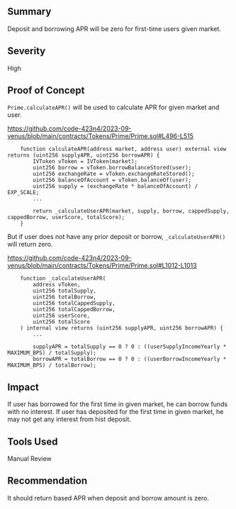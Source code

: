 ## Summary

Deposit and borrowing APR will be zero for first-time users given market.

## Severity

High

## Proof of Concept
`Prime.calculateAPR()` will be used to calculate APR for given market and user.

https://github.com/code-423n4/2023-09-venus/blob/main/contracts/Tokens/Prime/Prime.sol#L496-L515
```solidity
    function calculateAPR(address market, address user) external view returns (uint256 supplyAPR, uint256 borrowAPR) {
        IVToken vToken = IVToken(market);
        uint256 borrow = vToken.borrowBalanceStored(user);
        uint256 exchangeRate = vToken.exchangeRateStored();
        uint256 balanceOfAccount = vToken.balanceOf(user);
        uint256 supply = (exchangeRate * balanceOfAccount) / EXP_SCALE;
        ...

        return _calculateUserAPR(market, supply, borrow, cappedSupply, cappedBorrow, userScore, totalScore);
    }
```

But if user does not have any prior deposit or borrow, `_calculateUserAPR()` will return zero.

https://github.com/code-423n4/2023-09-venus/blob/main/contracts/Tokens/Prime/Prime.sol#L1012-L1013
```
    function _calculateUserAPR(
        address vToken,
        uint256 totalSupply,
        uint256 totalBorrow,
        uint256 totalCappedSupply,
        uint256 totalCappedBorrow,
        uint256 userScore,
        uint256 totalScore
    ) internal view returns (uint256 supplyAPR, uint256 borrowAPR) {
        ...

        supplyAPR = totalSupply == 0 ? 0 : ((userSupplyIncomeYearly * MAXIMUM_BPS) / totalSupply);
        borrowAPR = totalBorrow == 0 ? 0 : ((userBorrowIncomeYearly * MAXIMUM_BPS) / totalBorrow);
```

## Impact
If user has borrowed for the first time in given market, he can borrow funds with no interest.
If user has deposited for the first time in given market, he may not get any interest from hist deposit.

## Tools Used
Manual Review

## Recommendation
It should return based APR when deposit and borrow amount is zero.